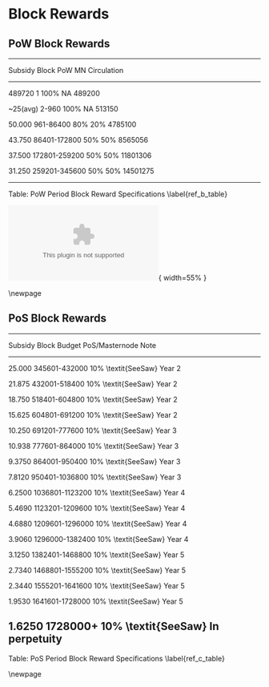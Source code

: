 # Block Rewards

## PoW Block Rewards

---------------------------------------------------------------------------
Subsidy		 Block 	    	 PoW	  MN     Circulation
-----------  --------------- ------- ------- -------------
489720       1               100%    NA      489200

~25(avg)     2-960           100%    NA      513150

50.000       961-86400       80%     20%     4785100

43.750       86401-172800    50%     50%     8565056

37.500       172801-259200   50%     50%     11801306

31.250       259201-345600   50%     50%     14501275

---------------------------------------------------------------------------

Table: PoW Period Block Reward Specifications \label{ref_b_table}

![PoW Period Block Reward \label{ref_d_figure}](source/figures/fig4.eps){ width=55% }

\newpage

## PoS Block Rewards

---------------------------------------------------------------------------
Subsidy	  Block 		  Budget		PoS/Masternode		Note
--------  --------------- ----------- ------------------- ----------
25.000    345601-432000    10%			\textit{SeeSaw}		Year 2

21.875    432001-518400    10%			\textit{SeeSaw}		Year 2

18.750    518401-604800    10%			\textit{SeeSaw}		Year 2

15.625    604801-691200    10%			\textit{SeeSaw}		Year 2

10.250    691201-777600    10%			\textit{SeeSaw}		Year 3

10.938    777601-864000    10%			\textit{SeeSaw}		Year 3

9.3750    864001-950400    10%			\textit{SeeSaw}		Year 3

7.8120    950401-1036800   10%			\textit{SeeSaw}		Year 3

6.2500    1036801-1123200  10%			\textit{SeeSaw}		Year 4

5.4690    1123201-1209600  10%			\textit{SeeSaw}		Year 4

4.6880    1209601-1296000  10%			\textit{SeeSaw}		Year 4

3.9060    1296000-1382400  10%			\textit{SeeSaw}		Year 4

3.1250    1382401-1468800  10%			\textit{SeeSaw}		Year 5

2.7340    1468801-1555200  10%			\textit{SeeSaw}		Year 5

2.3440    1555201-1641600  10%			\textit{SeeSaw}		Year 5

1.9530    1641601-1728000  10%			\textit{SeeSaw}		Year 5

1.6250    1728000+         10%          \textit{SeeSaw}     In perpetuity
---------------------------------------------------------------------------

Table: PoS Period Block Reward Specifications \label{ref_c_table}

\newpage
